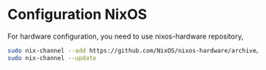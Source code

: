 # Configuration NixOS

For hardware configuration, you need to use nixos-hardware repository,

```bash
sudo nix-channel --add https://github.com/NixOS/nixos-hardware/archive/master.tar.gz nixos-hardware
sudo nix-channel --update
```
